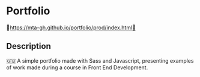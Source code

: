 # Portfolio
🔗https://mta-gh.github.io/portfolio/prod/index.html🔗

## Description

🇬🇧 A simple portfolio made with Sass and Javascript, presenting examples of work made during a course in Front End Development.
